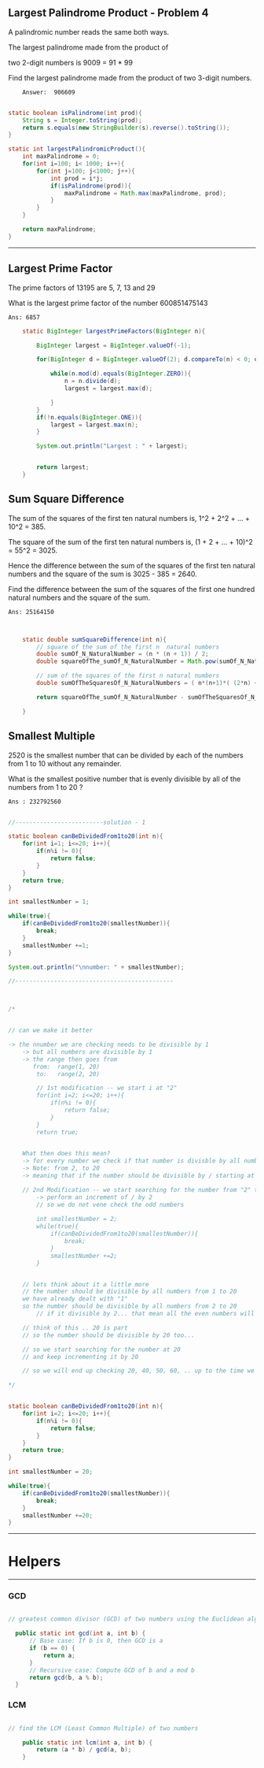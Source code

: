 

## Largest Palindrome Product - Problem 4
        
A palindromic number reads the same both ways. 

The largest palindrome made from the product of 

two 2-digit numbers is 9009 = 91 * 99

Find the largest palindrome made from the product of two 3-digit numbers.


        Answer:  906609


```java

static boolean isPalindrome(int prod){
    String s = Integer.toString(prod);
    return s.equals(new StringBuilder(s).reverse().toString());
}

static int largestPalindromicProduct(){
    int maxPalindrome = 0;
    for(int i=100; i< 1000; i++){
        for(int j=100; j<1000; j++){
            int prod = i*j;
            if(isPalindrome(prod)){
                maxPalindrome = Math.max(maxPalindrome, prod);
            }
        }
    }

    return maxPalindrome;
}

```

---

## Largest Prime Factor
  The prime factors of $13195$ are 5, 7, 13 and 29
  
  What is the largest prime factor of the number 600851475143
  


    Ans: 6857

```java
    static BigInteger largestPrimeFactors(BigInteger n){

        BigInteger largest = BigInteger.valueOf(-1);

        for(BigInteger d = BigInteger.valueOf(2); d.compareTo(n) < 0; d = d.add(BigInteger.ONE) ){

            while(n.mod(d).equals(BigInteger.ZERO)){
                n = n.divide(d);
                largest = largest.max(d);

            }
        }
        if(!n.equals(BigInteger.ONE)){
            largest = largest.max(n);
        }

        System.out.println("Largest : " + largest);


        return largest;
    }
```

## Sum Square Difference

  The sum of the squares of the first ten natural numbers is,
  1^2 + 2^2 + ... + 10^2 = 385.
  
  The square of the sum of the first ten natural numbers is,
  (1 + 2 + ... + 10)^2 = 55^2 = 3025.
    
  Hence the difference between the sum of the squares of the first ten natural numbers and the square of the sum is 3025 - 385 = 2640.
  
  Find the difference between the sum of the squares of the first one hundred natural numbers and the square of the sum.
  
  
    Ans: 25164150

```java


    static double sumSquareDifference(int n){
        // square of the sum of the first n  natural numbers
        double sumOf_N_NaturalNumber = (n * (n + 1)) / 2;
        double squareOfThe_sumOf_N_NaturalNumber = Math.pow(sumOf_N_NaturalNumber, 2);

        // sum of the squares of the first n natural numbers
        double sumOfTheSquaresOf_N_NaturalNumbers = ( n*(n+1)*( (2*n) + 1) ) / 6;

        return squareOfThe_sumOf_N_NaturalNumber - sumOfTheSquaresOf_N_NaturalNumbers;

    }
```


## Smallest Multiple

2520 is the smallest number that can be divided by each of the numbers from 1  to 10  without any remainder.

What is the smallest positive number that is evenly divisible by all of the numbers from 1  to 20 ?


    Ans : 232792560





```java

//-------------------------solution - 1

static boolean canBeDividedFrom1to20(int n){
    for(int i=1; i<=20; i++){
        if(n%i != 0){
            return false;
        }
    }
    return true;
}

int smallestNumber = 1;

while(true){
    if(canBeDividedFrom1to20(smallestNumber)){
        break;
    }
    smallestNumber +=1;
}

System.out.println("\nnumber: " + smallestNumber);

//---------------------------------------------



/*


// can we make it better

-> the nnumber we are checking needs to be divisible by 1
    -> but all numbers are divisible by 1
    -> the range then goes from
       from:  range(1, 20)
        to:   range(2, 20)

        // 1st modification -- we start i at "2"
        for(int i=2; i<=20; i++){
            if(n%i != 0){
                return false;
            }
        }
        return true;
    

    What then does this mean?
    -> for every number we check if that number is divisble by all numbers from 2, to 20
    -> Note: from 2, to 20
    -> meaning that if the number should be divisible by / starting at 2: then the number should be an even number right?

    // 2nd Modification -- we start searching for the number from "2" to infinity
        -> perform an increment of / by 2
        // so we do not vene check the odd numbers
    
        int smallestNumber = 2;
        while(true){
            if(canBeDividedFrom1to20(smallestNumber)){
                break;
            }
            smallestNumber +=2;
        }


    // lets think about it a little more
    // the number should be divisible by all numbers from 1 to 20
    we have already dealt with "1"
    so the number should be divisible by all numbers from 2 to 20
        // if it divisible by 2... that mean all the even numbers will be valid

    // think of this .. 20 is part
    // so the number should be divisible by 20 too...

    // so we start searching for the number at 20
    // and keep incrementing it by 20

    // so we will end up checking 20, 40, 50, 60, .. up to the time we find the number [that can be divisible by all numbers from 2 to 20]

*/


static boolean canBeDividedFrom1to20(int n){
    for(int i=2; i<=20; i++){
        if(n%i != 0){
            return false;
        }
    }
    return true;
}

int smallestNumber = 20;

while(true){
    if(canBeDividedFrom1to20(smallestNumber)){
        break;
    }
    smallestNumber +=20;
}

```

---


# Helpers

---

### GCD
```java

// greatest common divisor (GCD) of two numbers using the Euclidean algorithm

  public static int gcd(int a, int b) {
      // Base case: If b is 0, then GCD is a
      if (b == 0) {
          return a;
      }
      // Recursive case: Compute GCD of b and a mod b
      return gcd(b, a % b);
  }

```

### LCM

```java

// find the LCM (Least Common Multiple) of two numbers

    public static int lcm(int a, int b) {
        return (a * b) / gcd(a, b);
    }
    
```




















